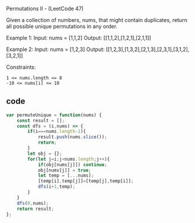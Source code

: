 Permutations II - (LeetCode 47)

Given a collection of numbers, nums, that might contain duplicates, return all possible unique permutations in any order.

Example 1:
Input: nums = [1,1,2]
Output: [[1,1,2],[1,2,1],[2,1,1]]

Example 2:
Input: nums = [1,2,3]
Output: [[1,2,3],[1,3,2],[2,1,3],[2,3,1],[3,1,2],[3,2,1]]

Constraints:
```
1 <= nums.length <= 8
-10 <= nums[i] <= 10
```
## code

```javascript
var permuteUnique = function(nums) {
    const result = [];
    const dfs = (i,nums) => {
        if(i===nums.length-1){
            result.push(nums.slice());
            return;
        }
        let obj = {};
        for(let j=i;j<nums.length;j++){
            if(obj[nums[j]]) continue;
            obj[nums[j]] = true;
            let temp = [...nums];
            [temp[i],temp[j]]=[temp[j],temp[i]];
            dfs(i+1,temp);
        }
    }  
    dfs(0,nums);
    return result;
};
```
